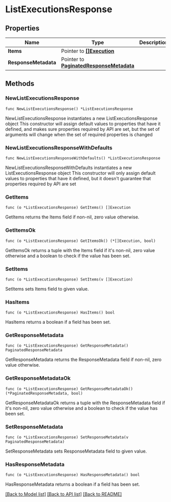 # ListExecutionsResponse

## Properties

Name | Type | Description | Notes
------------ | ------------- | ------------- | -------------
**Items** | Pointer to [**[]Execution**](Execution.md) |  | [optional] 
**ResponseMetadata** | Pointer to [**PaginatedResponseMetadata**](PaginatedResponseMetadata.md) |  | [optional] 

## Methods

### NewListExecutionsResponse

`func NewListExecutionsResponse() *ListExecutionsResponse`

NewListExecutionsResponse instantiates a new ListExecutionsResponse object
This constructor will assign default values to properties that have it defined,
and makes sure properties required by API are set, but the set of arguments
will change when the set of required properties is changed

### NewListExecutionsResponseWithDefaults

`func NewListExecutionsResponseWithDefaults() *ListExecutionsResponse`

NewListExecutionsResponseWithDefaults instantiates a new ListExecutionsResponse object
This constructor will only assign default values to properties that have it defined,
but it doesn't guarantee that properties required by API are set

### GetItems

`func (o *ListExecutionsResponse) GetItems() []Execution`

GetItems returns the Items field if non-nil, zero value otherwise.

### GetItemsOk

`func (o *ListExecutionsResponse) GetItemsOk() (*[]Execution, bool)`

GetItemsOk returns a tuple with the Items field if it's non-nil, zero value otherwise
and a boolean to check if the value has been set.

### SetItems

`func (o *ListExecutionsResponse) SetItems(v []Execution)`

SetItems sets Items field to given value.

### HasItems

`func (o *ListExecutionsResponse) HasItems() bool`

HasItems returns a boolean if a field has been set.

### GetResponseMetadata

`func (o *ListExecutionsResponse) GetResponseMetadata() PaginatedResponseMetadata`

GetResponseMetadata returns the ResponseMetadata field if non-nil, zero value otherwise.

### GetResponseMetadataOk

`func (o *ListExecutionsResponse) GetResponseMetadataOk() (*PaginatedResponseMetadata, bool)`

GetResponseMetadataOk returns a tuple with the ResponseMetadata field if it's non-nil, zero value otherwise
and a boolean to check if the value has been set.

### SetResponseMetadata

`func (o *ListExecutionsResponse) SetResponseMetadata(v PaginatedResponseMetadata)`

SetResponseMetadata sets ResponseMetadata field to given value.

### HasResponseMetadata

`func (o *ListExecutionsResponse) HasResponseMetadata() bool`

HasResponseMetadata returns a boolean if a field has been set.


[[Back to Model list]](../README.md#documentation-for-models) [[Back to API list]](../README.md#documentation-for-api-endpoints) [[Back to README]](../README.md)


